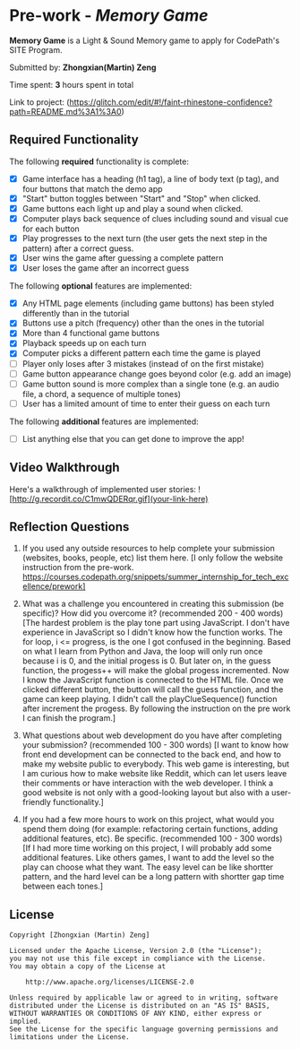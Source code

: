 # Pre-work - *Memory Game*

**Memory Game** is a Light & Sound Memory game to apply for CodePath's SITE Program. 

Submitted by: **Zhongxian(Martin) Zeng**

Time spent: **3** hours spent in total

Link to project: (https://glitch.com/edit/#!/faint-rhinestone-confidence?path=README.md%3A1%3A0)

## Required Functionality

The following **required** functionality is complete:

* [x] Game interface has a heading (h1 tag), a line of body text (p tag), and four buttons that match the demo app
* [x] "Start" button toggles between "Start" and "Stop" when clicked. 
* [x] Game buttons each light up and play a sound when clicked. 
* [x] Computer plays back sequence of clues including sound and visual cue for each button
* [x] Play progresses to the next turn (the user gets the next step in the pattern) after a correct guess. 
* [x] User wins the game after guessing a complete pattern
* [x] User loses the game after an incorrect guess

The following **optional** features are implemented:

* [x] Any HTML page elements (including game buttons) has been styled differently than in the tutorial
* [x] Buttons use a pitch (frequency) other than the ones in the tutorial
* [x] More than 4 functional game buttons
* [x] Playback speeds up on each turn
* [x] Computer picks a different pattern each time the game is played
* [ ] Player only loses after 3 mistakes (instead of on the first mistake)
* [ ] Game button appearance change goes beyond color (e.g. add an image)
* [ ] Game button sound is more complex than a single tone (e.g. an audio file, a chord, a sequence of multiple tones)
* [ ] User has a limited amount of time to enter their guess on each turn

The following **additional** features are implemented:

- [ ] List anything else that you can get done to improve the app!

## Video Walkthrough

Here's a walkthrough of implemented user stories:
![http://g.recordit.co/C1mwQDERqr.gif](your-link-here)


## Reflection Questions
1. If you used any outside resources to help complete your submission (websites, books, people, etc) list them here. 
[I only follow the website instruction from the pre-work. https://courses.codepath.org/snippets/summer_internship_for_tech_excellence/prework]

2. What was a challenge you encountered in creating this submission (be specific)? How did you overcome it? (recommended 200 - 400 words) 
[The hardest problem is the play tone part using JavaScript. I don't have experience in JavaScript so I didn't know how the function works. The for loop, i <= progress, is the one
I got confused in the beginning. Based on what I learn from Python and Java, the loop will only run once because i is 0, and the initial progess is 0. But later on, in the guess 
function, the progess++ will make the global progess incremented. Now I know the JavaScript function is connected to the HTML file. Once we clicked different button, the button 
will call the guess function, and the game can keep playing. I didn't call the playClueSequence() function after increment the progess. By following the instruction on the pre work
I can finish the program.]

3. What questions about web development do you have after completing your submission? (recommended 100 - 300 words) 
[I want to know how front end development can be connected to the back end, and how to make my website public to everybody. This web game is interesting, but I am curious how to make
website like Reddit, which can let users leave their comments or have interaction with the web developer. I think a good website is not only with a good-looking layout but also with 
a user-friendly functionality.]

4. If you had a few more hours to work on this project, what would you spend them doing (for example: refactoring certain functions, adding additional features, etc). Be specific. (recommended 100 - 300 words) 
[If I had more time working on this project, I will probably add some additional features. Like others games, I want to add the level so the play can choose what they want. The easy 
level can be like shortter pattern, and the hard level can be a long pattern with shortter gap time between each tones.]



## License

    Copyright [Zhongxian (Martin) Zeng]

    Licensed under the Apache License, Version 2.0 (the "License");
    you may not use this file except in compliance with the License.
    You may obtain a copy of the License at

        http://www.apache.org/licenses/LICENSE-2.0

    Unless required by applicable law or agreed to in writing, software
    distributed under the License is distributed on an "AS IS" BASIS,
    WITHOUT WARRANTIES OR CONDITIONS OF ANY KIND, either express or implied.
    See the License for the specific language governing permissions and
    limitations under the License.